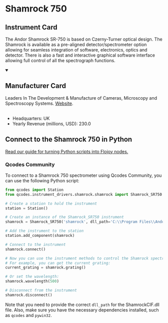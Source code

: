 
# Shamrock 750

## Instrument Card

The Andor Shamrock SR-750 is based on Czerny-Turner optical design. The Shamrock is available as a pre-aligned detector/spectrometer option allowing for seamless integration of software, electronics, optics and detector. There is also a fast and interactive graphical software interface allowing full control of all the spectrograph functions.

<details open>
<summary><h2>Manufacturer Card</h2></summary>
Leaders In The Development & Manufacture of Cameras, Microscopy and Spectroscopy Systems. <a href=https://andor.oxinst.com/>Website</a>.
<br></br>
<ul>
  <li>Headquarters: UK</li>
  <li>Yearly Revenue (millions, USD): 230.0</li>
</ul>
</details>

## Connect to the Shamrock 750 in Python

[Read our guide for turning Python scripts into Flojoy nodes.](https://docs.flojoy.ai/custom-nodes/creating-custom-node/)


### Qcodes Community

To connect to a Shamrock 750 spectrometer using Qcodes Community, you can use the following Python script:

```python
from qcodes import Station
from qcodes.instrument_drivers.shamrock.shamrock import Shamrock_SR750

# Create a station to hold the instrument
station = Station()

# Create an instance of the Shamrock_SR750 instrument
shamrock = Shamrock_SR750('shamrock', dll_path='C:\\Program Files\\Andor SDK\\Shamrock64\\ShamrockCIF.dll', device_id=0)

# Add the instrument to the station
station.add_component(shamrock)

# Connect to the instrument
shamrock.connect()

# Now you can use the instrument methods to control the Shamrock spectrometer
# For example, you can get the current grating:
current_grating = shamrock.grating()

# Or set the wavelength:
shamrock.wavelength(500)

# Disconnect from the instrument
shamrock.disconnect()
```

Note that you need to provide the correct `dll_path` for the ShamrockCIF.dll file. Also, make sure you have the necessary dependencies installed, such as `qcodes` and `pywin32`.

